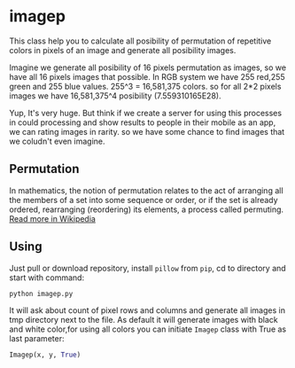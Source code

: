 # imagep
This class help you to calculate all posibility of permutation of repetitive colors in pixels of an image and generate all posibility images.

Imagine we generate all posibility of 16 pixels permutation as images, so we have all 16 pixels images that possible. In RGB system we have 255 red,255 green and 255 blue values. 255^3 = 16,581,375 colors. so for all 2*2 pixels images we have 16,581,375^4 posibility (7.559310165E28).

Yup, It's very huge. But think if we create a server for using this processes in could processing and show results to people in their mobile as an app, we can rating images in rarity. so we have some chance to find images that we coludn't even imagine.

## Permutation
In mathematics, the notion of permutation relates to the act of arranging all the members of a set into some sequence or order, or if the set is already ordered, rearranging (reordering) its elements, a process called permuting. [Read more in Wikipedia](https://en.wikipedia.org/wiki/Permutation)


## Using
Just pull or download repository, install `pillow` from `pip`, cd to directory and start with command:
```python
python imagep.py
```

It will ask about count of pixel rows and columns and generate all images in tmp directory next to the file. As default it will generate images with black and white color,for using all colors you can initiate `Imagep` class with True as last parameter:
```python
Imagep(x, y, True)
```

